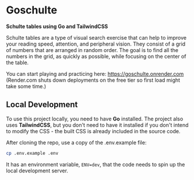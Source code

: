 # Goschulte

**Schulte tables using Go and TailwindCSS**

Schulte tables are a type of visual search exercise that can help to improve
your reading speed, attention, and peripheral vision. They consist of a grid of
numbers that are arranged in random order. The goal is to find all the numbers
in the grid, as quickly as possible, while focusing on the center of the table.

You can start playing and practicing here: <https://goschulte.onrender.com>
(Render.com shuts down deployments on the free tier so first load might take
some time.)

## Local Development

To use this project locally, you need to have **Go** installed. The project
also uses **TailwindCSS**, but you don't need to have it installed if you don't
intend to modify the CSS - the built CSS is already included in the source
code.

After cloning the repo, use a copy of the .env.example file:

```bash
cp .env.example .env
```

It has an environment variable, `ENV=dev`, that the code needs to spin up the
local development server.
